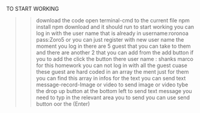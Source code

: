 TO START WORKING
>>download the code
>>open terminal-cmd to the current file
>> npm install
>> npm download
>> and it should run
to start working you can log in with the user name that is already in 
username:roronoa
pass:Zoro5
or you can just register with new user name
the moment you log in there are 5 guest that you can take to them and there are another 2 that you can add from the add button
if you to add the click the button there user name :
 shanks
 marco
for this homework you can not log in with all the guest cuase these guest are hard coded in an array the ment just for them you can find this array in infos
for the text you can send text message-record-Image or video 
to send image or video tybe the drop up button at the bottom left 
to send text message you need to typ in the relevant area you to send you can use send button oor the (Enter)
